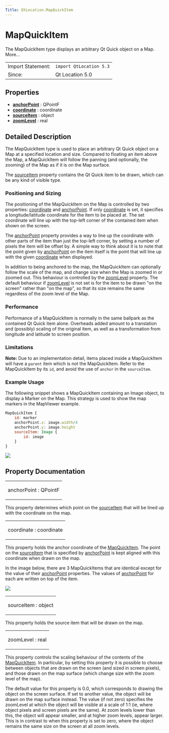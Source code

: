 ```yaml
---
Title: QtLocation.MapQuickItem
---
```

        
MapQuickItem
============

<span class="subtitle"></span>
The MapQuickItem type displays an arbitrary Qt Quick object on a Map. More...

|                   |                         |
|-------------------|-------------------------|
| Import Statement: | `import QtLocation 5.3` |
| Since:            | Qt Location 5.0         |

<span id="properties"></span>
Properties
----------

-   ****[anchorPoint](#anchorPoint-prop)**** : QPointF
-   ****[coordinate](#coordinate-prop)**** : coordinate
-   ****[sourceItem](#sourceItem-prop)**** : object
-   ****[zoomLevel](#zoomLevel-prop)**** : real

<span id="details"></span>
Detailed Description
--------------------

The MapQuickItem type is used to place an arbitrary Qt Quick object on a Map at a specified location and size. Compared to floating an item above the Map, a MapQuickItem will follow the panning (and optionally, the zooming) of the Map as if it is on the Map surface.

The [sourceItem](#sourceItem-prop) property contains the Qt Quick item to be drawn, which can be any kind of visible type.

<span id="positioning-and-sizing"></span>
### Positioning and Sizing

The positioning of the MapQuickItem on the Map is controlled by two properties: [coordinate](#coordinate-prop) and [anchorPoint](#anchorPoint-prop). If only [coordinate](#coordinate-prop) is set, it specifies a longitude/latitude coordinate for the item to be placed at. The set coordinate will line up with the top-left corner of the contained item when shown on the screen.

The [anchorPoint](#anchorPoint-prop) property provides a way to line up the coordinate with other parts of the item than just the top-left corner, by setting a number of pixels the item will be offset by. A simple way to think about it is to note that the point given by [anchorPoint](#anchorPoint-prop) on the item itself is the point that will line up with the given [coordinate](#coordinate-prop) when displayed.

In addition to being anchored to the map, the MapQuickItem can optionally follow the scale of the map, and change size when the Map is zoomed in or zoomed out. This behaviour is controlled by the [zoomLevel](#zoomLevel-prop) property. The default behaviour if [zoomLevel](#zoomLevel-prop) is not set is for the item to be drawn "on the screen" rather than "on the map", so that its size remains the same regardless of the zoom level of the Map.

<span id="performance"></span>
### Performance

Performance of a MapQuickItem is normally in the same ballpark as the contained Qt Quick item alone. Overheads added amount to a translation and (possibly) scaling of the original item, as well as a transformation from longitude and latitude to screen position.

<span id="limitations"></span>
### Limitations

**Note:** Due to an implementation detail, items placed inside a MapQuickItem will have a `parent` item which is not the MapQuickItem. Refer to the MapQuickItem by its `id`, and avoid the use of `anchor` in the `sourceItem`.

<span id="example-usage"></span>
### Example Usage

The following snippet shows a MapQuickItem containing an Image object, to display a Marker on the Map. This strategy is used to show the map markers in the MapViewer example.

``` qml
MapQuickItem {
    id: marker
    anchorPoint.x: image.width/4
    anchorPoint.y: image.height
    sourceItem: Image {
        id: image
    }
}
```

![](https://developer.ubuntu.com/static/devportal_uploaded/3639780c-ed20-4ed3-9eda-03a67ca3bf07-api/apps/qml/sdk-14.10/QtLocation.MapQuickItem/images/api-mapquickitem.png)

Property Documentation
----------------------

<table>
<colgroup>
<col width="100%" />
</colgroup>
<tbody>
<tr class="odd">
<td><p><span id="anchorPoint-prop"></span><span class="name">anchorPoint</span> : <span class="type">QPointF</span></p></td>
</tr>
</tbody>
</table>

This property determines which point on the [sourceItem](#sourceItem-prop) that will be lined up with the coordinate on the map.

<table>
<colgroup>
<col width="100%" />
</colgroup>
<tbody>
<tr class="odd">
<td><p><span id="coordinate-prop"></span><span class="name">coordinate</span> : <span class="type">coordinate</span></p></td>
</tr>
</tbody>
</table>

This property holds the anchor coordinate of the [MapQuickItem](index.html). The point on the [sourceItem](#sourceItem-prop) that is specified by [anchorPoint](#anchorPoint-prop) is kept aligned with this coordinate when drawn on the map.

In the image below, there are 3 MapQuickItems that are identical except for the value of their [anchorPoint](#anchorPoint-prop) properties. The values of [anchorPoint](#anchorPoint-prop) for each are written on top of the item.

![](https://developer.ubuntu.com/static/devportal_uploaded/8b354ee8-e7a0-4efb-b9e9-37f545a056ee-api/apps/qml/sdk-14.10/QtLocation.MapQuickItem/images/api-mapquickitem-anchor.png)

<table>
<colgroup>
<col width="100%" />
</colgroup>
<tbody>
<tr class="odd">
<td><p><span id="sourceItem-prop"></span><span class="name">sourceItem</span> : <span class="type">object</span></p></td>
</tr>
</tbody>
</table>

This property holds the source item that will be drawn on the map.

<table>
<colgroup>
<col width="100%" />
</colgroup>
<tbody>
<tr class="odd">
<td><p><span id="zoomLevel-prop"></span><span class="name">zoomLevel</span> : <span class="type">real</span></p></td>
</tr>
</tbody>
</table>

This property controls the scaling behaviour of the contents of the [MapQuickItem](index.html). In particular, by setting this property it is possible to choose between objects that are drawn on the screen (and sized in screen pixels), and those drawn on the map surface (which change size with the zoom level of the map).

The default value for this property is 0.0, which corresponds to drawing the object on the screen surface. If set to another value, the object will be drawn on the map surface instead. The value (if not zero) specifies the zoomLevel at which the object will be visible at a scale of 1:1 (ie, where object pixels and screen pixels are the same). At zoom levels lower than this, the object will appear smaller, and at higher zoom levels, appear larger. This is in contrast to when this property is set to zero, where the object remains the same size on the screen at all zoom levels.

